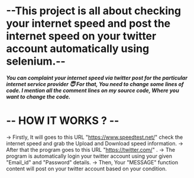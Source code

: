 # --This project is all about checking your internet speed and post the internet speed on your twitter account automatically using selenium.--

***You can complaint your internet speed via twitter post for the particular internet service provider 😇 For that, You need to change some lines of code.
I mention all the comment lines on my source code, Where you want to change the code.***

# -- HOW IT WORKS ? --
  ->  Firstly, It will goes to this URL "https://www.speedtest.net/" check the internet speed and grab the Upload and Download speed information.
  -> After that the program goes to this URL "https://twitter.com/" .
  -> The program is automatically login your twitter account using your given "Email_id" and "Password" details.
  -> Then, Your "MESSAGE" function content will post on your twitter account based on your condition.
